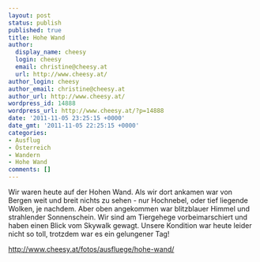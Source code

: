 ```yaml
---
layout: post
status: publish
published: true
title: Hohe Wand
author:
  display_name: cheesy
  login: cheesy
  email: christine@cheesy.at
  url: http://www.cheesy.at/
author_login: cheesy
author_email: christine@cheesy.at
author_url: http://www.cheesy.at/
wordpress_id: 14888
wordpress_url: http://www.cheesy.at/?p=14888
date: '2011-11-05 23:25:15 +0000'
date_gmt: '2011-11-05 22:25:15 +0000'
categories:
- Ausflug
- Österreich
- Wandern
- Hohe Wand
comments: []
---
```

<!--:de-->Wir waren heute auf der Hohen Wand. Als wir dort ankamen war von Bergen weit und breit nichts zu sehen - nur Hochnebel, oder tief liegende Wolken, je nachdem. Aber oben angekommen war blitzblauer Himmel und strahlender Sonnenschein. Wir sind am Tiergehege vorbeimarschiert und haben einen Blick vom Skywalk gewagt. Unsere Kondition war heute leider nicht so toll, trotzdem war es ein gelungener Tag!
http://www.cheesy.at/fotos/ausfluege/hohe-wand/<!--:-->
